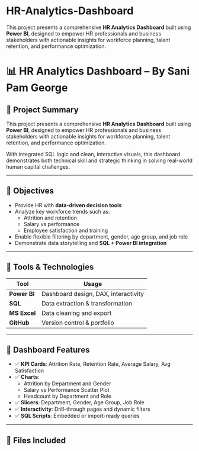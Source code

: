 # HR-Analytics-Dashboard
This project presents a comprehensive **HR Analytics Dashboard** built using **Power BI**, designed to empower HR professionals and business stakeholders with actionable insights for workforce planning, talent retention, and performance optimization.
# 📊 HR Analytics Dashboard – By Sani Pam George

## 📁 Project Summary
This project presents a comprehensive **HR Analytics Dashboard** built using **Power BI**, designed to empower HR professionals and business stakeholders with actionable insights for workforce planning, talent retention, and performance optimization.

With integrated SQL logic and clean, interactive visuals, this dashboard demonstrates both technical skill and strategic thinking in solving real-world human capital challenges.

---

## 🚀 Objectives
- Provide HR with **data-driven decision tools**
- Analyze key workforce trends such as:
  - Attrition and retention
  - Salary vs performance
  - Employee satisfaction and training
- Enable flexible filtering by department, gender, age group, and job role
- Demonstrate data storytelling and **SQL + Power BI integration**

---

## 🧰 Tools & Technologies
| Tool        | Usage                              |
|-------------|-------------------------------------|
| **Power BI**   | Dashboard design, DAX, interactivity |
| **SQL**        | Data extraction & transformation   |
| **MS Excel**   | Data cleaning and export           |
| **GitHub**     | Version control & portfolio        |

---

## 📌 Dashboard Features
- ✅ **KPI Cards**: Attrition Rate, Retention Rate, Average Salary, Avg Satisfaction
- ✅ **Charts**:
  - Attrition by Department and Gender
  - Salary vs Performance Scatter Plot
  - Headcount by Department and Role
- ✅ **Slicers**: Department, Gender, Age Group, Job Role
- ✅ **Interactivity**: Drill-through pages and dynamic filters
- ✅ **SQL Scripts**: Embedded or import-ready queries

---

## 🧾 Files Included
